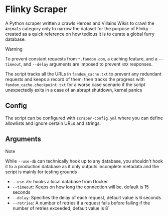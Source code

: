 # Flinky Scraper

A Python scraper written a crawls Heroes and Villains Wikis to crawl the `Animals` category only to narrow the dataset for the purpose of Flinky - created as a quick reference on how tedious it is to curate a global furry database.

> [!WARNING]
> To prevent constant requests from `*.fandom.com`, a caching feature, and a `--timeout`, and `--delay` arguments are imposed to prevent `4XX` responses.

The script tracks all the URLs in `fandom_cache.txt` to prevent any redundant requests and keeps a record of them; then tracks the progress with `fandom_cache.checkpoint.txt` for a worse case scenario if the script unexpectedly exits in a case of an abrupt shutdown, kernel panics

## Config

The script can be configured with `scraper-config.yml` where you can define allowlists and ignore certain URLs and strings.

## Arguments

> [!NOTE]
> While `--use-db` can technically hook up to any database, you shouldn't hook it to a production database as it only outputs incomplete metadata and the script is mainly for testing grounds 

- `--use-db`: hooks a local database from Docker
- `--timeout`: Keeps on how long the connection will be, default is 15 seconds
- `--delay`: Specifies the delay of each request, default value is 6 seconds
- `--retries`: A number of retries if a request fails before failing if the number of retries exceeded, default value is 8`